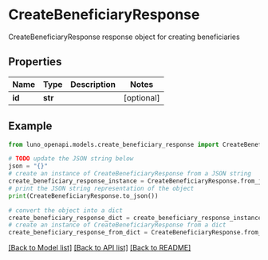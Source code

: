 # CreateBeneficiaryResponse

CreateBeneficiaryResponse response object for creating beneficiaries

## Properties

Name | Type | Description | Notes
------------ | ------------- | ------------- | -------------
**id** | **str** |  | [optional] 

## Example

```python
from luno_openapi.models.create_beneficiary_response import CreateBeneficiaryResponse

# TODO update the JSON string below
json = "{}"
# create an instance of CreateBeneficiaryResponse from a JSON string
create_beneficiary_response_instance = CreateBeneficiaryResponse.from_json(json)
# print the JSON string representation of the object
print(CreateBeneficiaryResponse.to_json())

# convert the object into a dict
create_beneficiary_response_dict = create_beneficiary_response_instance.to_dict()
# create an instance of CreateBeneficiaryResponse from a dict
create_beneficiary_response_from_dict = CreateBeneficiaryResponse.from_dict(create_beneficiary_response_dict)
```
[[Back to Model list]](../README.md#documentation-for-models) [[Back to API list]](../README.md#documentation-for-api-endpoints) [[Back to README]](../README.md)


